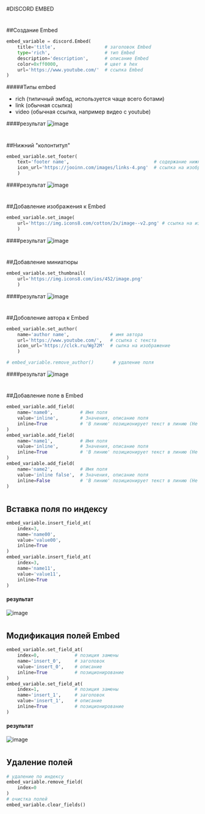 #DISCORD EMBED

#

##Создание Embed
```py
embed_variable = discord.Embed(
    title='title',                  # заголовок Embed
    type='rich',                    # тип Embed
    description='description',      # описание Embed
    color=0xff0000,                 # цвет в hex
    url='https://www.youtube.com/'  # ссылка Embed
)
```
#####Типы embed
* rich (типичный эмбэд, используется чаще всего ботами)
* link (обычная ссылка)
* video (обычная ссылка, например видео с youtube)

####результат
![image](./misc/images/0644.jpg)

#

##Нижний "колонтитул"
```py
embed_variable.set_footer(
    text='footer name',                               # содержание нижнего колонтитула
    icon_url='https://jooinn.com/images/links-4.png'  # ссылка на изображение колонтитула
    )
```

####результат
![image](./misc/images/0642.jpg)

#

##Добавление изображения к Embed
```py
embed_variable.set_image(
    url='https://img.icons8.com/cotton/2x/image--v2.png' # ссылка на изображение
    )
```

####результат
![image](./misc/images/0646.jpg)

#

##Добавление миниатюры
```py
embed_variable.set_thumbnail(
    url='https://img.icons8.com/ios/452/image.png'
    )
```

####результат
![image](./misc/images/0647.jpg)

#

##Добовление автора к Embed
```py
embed_variable.set_author(
    name='author name',               # имя автора
    url='https://www.youtube.com/',   # ссылка с текста
    icon_url='https://clck.ru/Wg72M'  # сылка на изображение
    )

# embed_variable.remove_author()       # удаление поля
```

####результат
![image](./misc/images/0647.jpg)

#

##Добавление поле в Embed
```py
embed_variable.add_field(
    name='name0',          # Имя поля
    value='inline',        # Значения, описание поля
    inline=True            # 'В линию' позиционирует текст в линию (Не переносит на следующую строку, удобно для выстраивания таблиц)
)
embed_variable.add_field(
    name='name1',          # Имя поля
    value='inline',        # Значения, описание поля
    inline=True            # 'В линию' позиционирует текст в линию (Не переносит на следующую строку, удобно для выстраивания таблиц)
)
embed_variable.add_field(
    name='name2',          # Имя поля
    value='inline false',  # Значения, описание поля
    inline=False           # 'В линию' позиционирует текст в линию (Не переносит на следующую строку, удобно для выстраивания таблиц)
)
```
#

## Вставка поля по индексу
```py
embed_variable.insert_field_at(
    index=3,
    name='name00',
    value='value00',
    inline=True
)
embed_variable.insert_field_at(
    index=3,
    name='name11',
    value='value11',
    inline=True
)
```

#### результат
![image](./misc/images/0649.jpg)

#


## Модификация полей Embed
```py
embed_variable.set_field_at(
    index=0,             # позиция замены
    name='insert_0',     # заголовок
    value='insert_0',    # описание
    inline=True          # позиционирование
)
embed_variable.set_field_at(
    index=1,             # позиция замены
    name='insert_1',     # заголовок
    value='insert_1',    # описание
    inline=True          # позиционирование
)
```

#### результат
![image](./misc/images/0650.jpg)

#

## Удаление полей
```py
# удаление по индексу
embed_variable.remove_field(
    index=0
)
# очистка полей
embed_variable.clear_fields()
```